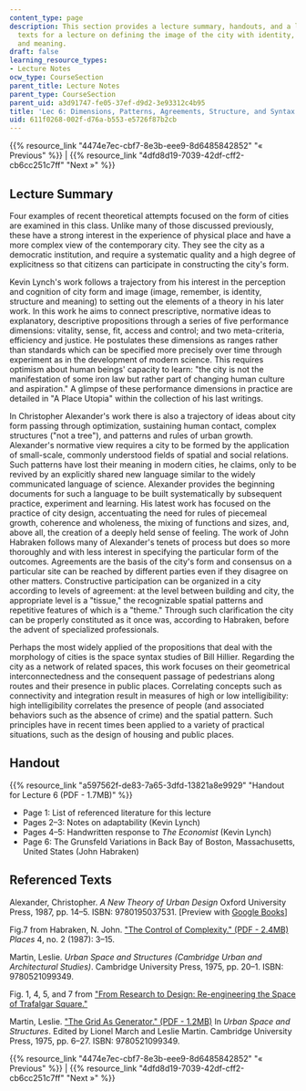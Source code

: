 ```yaml
---
content_type: page
description: This section provides a lecture summary, handouts, and a list of referenced
  texts for a lecture on defining the image of the city with identity, structure,
  and meaning.
draft: false
learning_resource_types:
- Lecture Notes
ocw_type: CourseSection
parent_title: Lecture Notes
parent_type: CourseSection
parent_uid: a3d91747-fe05-37ef-d9d2-3e93312c4b95
title: 'Lec 6: Dimensions, Patterns, Agreements, Structure, and Syntax'
uid: 611f0268-002f-d76a-b553-e5726f87b2cb
---
```

{{% resource_link "4474e7ec-cbf7-8e3b-eee9-8d6485842852" "« Previous" %}} | {{% resource_link "4dfd8d19-7039-42df-cff2-cb6cc251c7ff" "Next »" %}}

## Lecture Summary

Four examples of recent theoretical attempts focused on the form of cities are examined in this class. Unlike many of those discussed previously, these have a strong interest in the experience of physical place and have a more complex view of the contemporary city. They see the city as a democratic institution, and require a systematic quality and a high degree of explicitness so that citizens can participate in constructing the city's form.

Kevin Lynch's work follows a trajectory from his interest in the perception and cognition of city form and image (image, remember, is identity, structure and meaning) to setting out the elements of a theory in his later work. In this work he aims to connect prescriptive, normative ideas to explanatory, descriptive propositions through a series of five performance dimensions: vitality, sense, fit, access and control; and two meta-criteria, efficiency and justice. He postulates these dimensions as ranges rather than standards which can be specified more precisely over time through experiment as in the development of modern science. This requires optimism about human beings' capacity to learn: "the city is not the manifestation of some iron law but rather part of changing human culture and aspiration." A glimpse of these performance dimensions in practice are detailed in "A Place Utopia" within the collection of his last writings.

In Christopher Alexander's work there is also a trajectory of ideas about city form passing through optimization, sustaining human contact, complex structures ("not a tree"), and patterns and rules of urban growth. Alexander's normative view requires a city to be formed by the application of small-scale, commonly understood fields of spatial and social relations. Such patterns have lost their meaning in modern cities, he claims, only to be revived by an explicitly shared new language similar to the widely communicated language of science. Alexander provides the beginning documents for such a language to be built systematically by subsequent practice, experiment and learning. His latest work has focused on the practice of city design, accentuating the need for rules of piecemeal growth, coherence and wholeness, the mixing of functions and sizes, and, above all, the creation of a deeply held sense of feeling. The work of John Habraken follows many of Alexander's tenets of process but does so more thoroughly and with less interest in specifying the particular form of the outcomes. Agreements are the basis of the city's form and consensus on a particular site can be reached by different parties even if they disagree on other matters. Constructive participation can be organized in a city according to levels of agreement: at the level between building and city, the appropriate level is a "tissue," the recognizable spatial patterns and repetitive features of which is a "theme." Through such clarification the city can be properly constituted as it once was, according to Habraken, before the advent of specialized professionals.

Perhaps the most widely applied of the propositions that deal with the morphology of cities is the space syntax studies of Bill Hillier. Regarding the city as a network of related spaces, this work focuses on their geometrical interconnectedness and the consequent passage of pedestrians along routes and their presence in public places. Correlating concepts such as connectivity and integration result in measures of high or low intelligibility: high intelligibility correlates the presence of people (and associated behaviors such as the absence of crime) and the spatial pattern. Such principles have in recent times been applied to a variety of practical situations, such as the design of housing and public places.

## Handout

{{% resource_link "a597562f-de83-7a65-3dfd-13821a8e9929" "Handout for Lecture 6 (PDF - 1.7MB)" %}}

- Page 1: List of referenced literature for this lecture
- Pages 2–3: Notes on adaptability (Kevin Lynch)
- Pages 4–5: Handwritten response to *The Economist* (Kevin Lynch)
- Page 6: The Grunsfeld Variations in Back Bay of Boston, Massachusetts, United States (John Habraken)

## Referenced Texts

Alexander, Christopher. *A New Theory of Urban Design* Oxford University Press, 1987, pp. 14–5. ISBN: 9780195037531. \[Preview with [Google Books](http://books.google.com/books?id=M-TwV7wz3KIC&pg=PA14=onepage)\]

Fig.7 from Habraken, N. John. ["The Control of Complexity." (PDF - 2.4MB)](http://www.habraken.com/html/downloads/control_of_complexity.pdf) *Places* 4, no. 2 (1987): 3–15.

Martin, Leslie. *Urban Space and Structures (Cambridge Urban and Architectural Studies)*. Cambridge University Press, 1975, pp. 20–1. ISBN: 9780521099349.

Fig. 1, 4, 5, and 7 from ["From Research to Design: Re-engineering the Space of Trafalgar Square."](https://www.researchgate.net/publication/333601450_From_Research_to_Design_Re-engineering_the_Space_of_Trafalgar_Square)

Martin, Leslie. ["The Grid As Generator." (PDF - 1.2MB)](http://lsproject2009.files.wordpress.com/2009/04/the-grid-as-generator-_-urban-design-reade-feb-2007.pdf) In *Urban Space and Structures*. Edited by Lionel March and Leslie Martin. Cambridge University Press, 1975, pp. 6–27. ISBN: 9780521099349.

{{% resource_link "4474e7ec-cbf7-8e3b-eee9-8d6485842852" "« Previous" %}} | {{% resource_link "4dfd8d19-7039-42df-cff2-cb6cc251c7ff" "Next »" %}}
